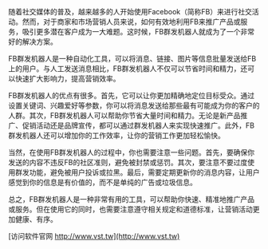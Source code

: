 随着社交媒体的普及，越来越多的人开始使用Facebook（简称FB）来进行社交活动。然而，对于商家和市场营销人员来说，如何有效地利用FB来推广产品或服务，吸引更多潜在客户成为一大难题。这时候，FB群发机器人就成为了一个非常好的解决方案。

FB群发机器人是一种自动化工具，可以将消息、链接、图片等信息批量发送给FB上的用户。与人工发送消息相比，FB群发机器人不仅可以节省时间和精力，还可以快速扩大影响力，提高营销效率。

FB群发机器人的优点有很多。首先，它可以让你更加精确地定位目标受众。通过设置关键词、兴趣爱好等参数，你可以将消息发送给那些最有可能成为你的客户的人群。其次，FB群发机器人可以帮助你节省大量时间和精力。无论是新产品推广、促销活动还是品牌宣传，都可以通过群发机器人来实现快速推广。此外，FB群发机器人还可以增加你的工作效率，让你的营销工作更加轻松愉快。

当然，在使用FB群发机器人的过程中，你也需要注意一些问题。首先，要确保你发送的内容不违反FB的社区准则，避免被封禁或惩罚。其次，要注意不要过度使用群发功能，避免被用户投诉或拉黑。最后，需要定期更新你的消息内容，让用户感觉到你的信息是有价值的，而不是单纯的广告或垃圾信息。

总之，FB群发机器人是一种非常有用的工具，可以帮助你快速、精准地推广产品或服务。但在使用它的同时，也需要注意遵守相关规定和道德标准，让营销活动更加健康、有序。


[访问软件官网 http://www.vst.tw](http://www.vst.tw)

